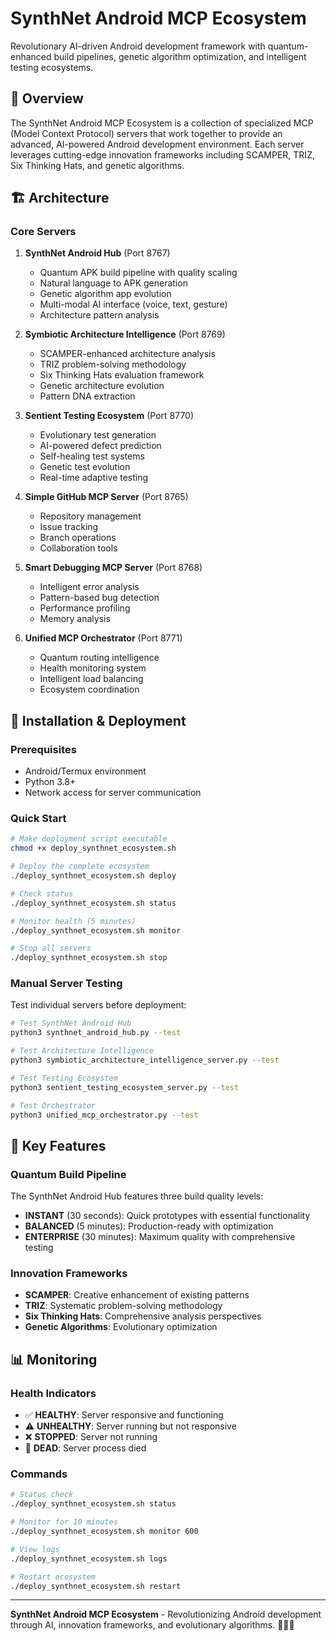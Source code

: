 # SynthNet Android MCP Ecosystem

Revolutionary AI-driven Android development framework with quantum-enhanced build pipelines, genetic algorithm optimization, and intelligent testing ecosystems.

## 🚀 Overview

The SynthNet Android MCP Ecosystem is a collection of specialized MCP (Model Context Protocol) servers that work together to provide an advanced, AI-powered Android development environment. Each server leverages cutting-edge innovation frameworks including SCAMPER, TRIZ, Six Thinking Hats, and genetic algorithms.

## 🏗️ Architecture

### Core Servers

1. **SynthNet Android Hub** (Port 8767)
   - Quantum APK build pipeline with quality scaling
   - Natural language to APK generation
   - Genetic algorithm app evolution
   - Multi-modal AI interface (voice, text, gesture)
   - Architecture pattern analysis

2. **Symbiotic Architecture Intelligence** (Port 8769)
   - SCAMPER-enhanced architecture analysis
   - TRIZ problem-solving methodology
   - Six Thinking Hats evaluation framework
   - Genetic architecture evolution
   - Pattern DNA extraction

3. **Sentient Testing Ecosystem** (Port 8770)
   - Evolutionary test generation
   - AI-powered defect prediction
   - Self-healing test systems
   - Genetic test evolution
   - Real-time adaptive testing

4. **Simple GitHub MCP Server** (Port 8765)
   - Repository management
   - Issue tracking
   - Branch operations
   - Collaboration tools

5. **Smart Debugging MCP Server** (Port 8768)
   - Intelligent error analysis
   - Pattern-based bug detection
   - Performance profiling
   - Memory analysis

6. **Unified MCP Orchestrator** (Port 8771)
   - Quantum routing intelligence
   - Health monitoring system
   - Intelligent load balancing
   - Ecosystem coordination

## 🔧 Installation & Deployment

### Prerequisites

- Android/Termux environment
- Python 3.8+
- Network access for server communication

### Quick Start

```bash
# Make deployment script executable
chmod +x deploy_synthnet_ecosystem.sh

# Deploy the complete ecosystem
./deploy_synthnet_ecosystem.sh deploy

# Check status
./deploy_synthnet_ecosystem.sh status

# Monitor health (5 minutes)
./deploy_synthnet_ecosystem.sh monitor

# Stop all servers
./deploy_synthnet_ecosystem.sh stop
```

### Manual Server Testing

Test individual servers before deployment:

```bash
# Test SynthNet Android Hub
python3 synthnet_android_hub.py --test

# Test Architecture Intelligence
python3 symbiotic_architecture_intelligence_server.py --test

# Test Testing Ecosystem
python3 sentient_testing_ecosystem_server.py --test

# Test Orchestrator
python3 unified_mcp_orchestrator.py --test
```

## 🎯 Key Features

### Quantum Build Pipeline

The SynthNet Android Hub features three build quality levels:

- **INSTANT** (30 seconds): Quick prototypes with essential functionality
- **BALANCED** (5 minutes): Production-ready with optimization
- **ENTERPRISE** (30 minutes): Maximum quality with comprehensive testing

### Innovation Frameworks

- **SCAMPER**: Creative enhancement of existing patterns
- **TRIZ**: Systematic problem-solving methodology
- **Six Thinking Hats**: Comprehensive analysis perspectives
- **Genetic Algorithms**: Evolutionary optimization

## 📊 Monitoring

### Health Indicators
- ✅ **HEALTHY**: Server responsive and functioning
- ⚠️ **UNHEALTHY**: Server running but not responsive  
- ❌ **STOPPED**: Server not running
- 🔴 **DEAD**: Server process died

### Commands
```bash
# Status check
./deploy_synthnet_ecosystem.sh status

# Monitor for 10 minutes
./deploy_synthnet_ecosystem.sh monitor 600

# View logs
./deploy_synthnet_ecosystem.sh logs

# Restart ecosystem
./deploy_synthnet_ecosystem.sh restart
```

---

**SynthNet Android MCP Ecosystem** - Revolutionizing Android development through AI, innovation frameworks, and evolutionary algorithms. 🚀🤖📱